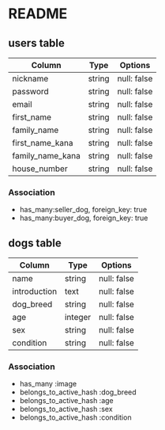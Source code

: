 # README

## users table
|Column|Type|Options|
|------|----|-------|
|nickname|string|null: false|
|password|string|null: false|
|email|string|null: false|
|first_name|string|null: false|
|family_name|string|null: false|
|first_name_kana|string|null: false|
|family_name_kana|string|null: false|
|house_number|string|null: false|
### Association
- has_many:seller_dog, foreign_key: true
- has_many:buyer_dog, foreign_key: true

## dogs table
|Column|Type|Options|
|------|----|-------|
|name|string|null: false|
|introduction|text|null: false|
|dog_breed|string|null: false|
|age|integer|null: false|
|sex|string|null: false|
|condition|string|null: false|
### Association
- has_many :image
- belongs_to_active_hash :dog_breed
- belongs_to_active_hash :age
- belongs_to_active_hash :sex
- belongs_to_active_hash :condition
